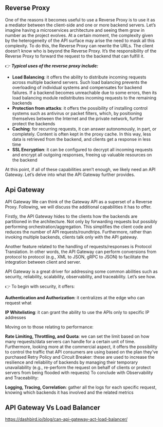 ## Reverse Proxy

One of the reasons it becomes useful to use a Reverse Proxy is to use it as a mediator between the client-side and one or more backend servers.
Let’s imagine having a microservices architecture and seeing them grow in number as the project evolves. At a certain moment, the complexity given by the heterogeneity of the API surface may arise the need to mask all this complexity. To do this, the Reverse Proxy can rewrite the URLs. The client doesn’t know who is beyond the Reverse Proxy. It’s the responsibility of the Reverse Proxy to forward the request to the backend that can fulfill it.

👉 ***Typical uses of the reverse proxy include:***

- **Load Balancing**: it offers the ability to distribute incoming requests across multiple backend servers. Such load balancing prevents the overloading of individual systems and compensates for backend failures. If a backend becomes unreachable due to some errors, then its load balancing module redistributes incoming requests to the remaining backends
- **Protection from attacks**: it offers the possibility of installing control systems such as antivirus or packet filters, which, by positioning themselves between the Internet and the private network, further protect the backends
- **Caching**: for recurring requests, it can answer autonomously, in part, or completely. Content is often kept in the proxy cache. In this way, less data is retrieved from the backend, and clients get a response in less time
- **SSL Encryption**: it can be configured to decrypt all incoming requests and encrypt all outgoing responses, freeing up valuable resources on the backend

At this point, if all of these capabilities aren’t enough, we likely need an API Gateway. Let’s delve into what the API Gateway further provides.

## Api Gateway
API Gateway
We can think of the Gateway API as a superset of a Reverse Proxy. Following, we will discuss the additional capabilities it has to offer.

Firstly, the API Gateway hides to the clients how the backends are partitioned in the architecture. Not only by forwarding requests but possibly performing orchestration/aggregation. This simplifies the client code and reduces the number of API requests/roundtrips. Furthermore, rather than invoking multiple backends, clients talk only with the API gateway.

Another feature related to the handling of requests/responses is Protocol Translation. In other words, the API Gateway can perform conversions from protocol to protocol (e.g., XML to JSON, gRPC to JSON) to facilitate the integration between client and server.

API Gateway is a great driver for addressing some common abilities such as security, reliability, scalability, observability, and traceability. Let’s see how.

👉 To begin with security, it offers:

**Authentication and Authorization**: it centralizes at the edge who can request what

**IP Whitelisting**: it can grant the ability to use the APIs only to specific IP addresses

Moving on to those relating to performance:

**Rate Limiting, Throttling, and Quota**: we can set the limit based on how many requests/data servers can handle for a certain unit of time. Furthermore, looking more at the commercial aspect, it offers the possibility to control the traffic that API consumers are using based on the plan they’ve purchased
Retry Policy and Circuit Breaker: these are used to increase the resilience and reliability of backends by managing their temporary unavailability (e.g., re-perform the request on behalf of clients or protect servers from being flooded with requests)
To conclude with Observability and Traceability:

**Logging, Tracing, Correlation**: gather all the logs for each specific request, knowing which backends it has involved and the related metrics

## API Gateway Vs Load Balancer
https://dashbird.io/blog/can-api-gateway-act-load-balancer/
